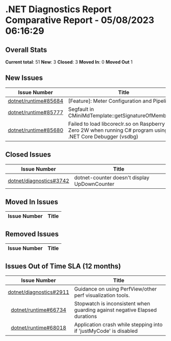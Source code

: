 # .NET Diagnostics Report Comparative Report - 05/08/2023 06:16:29

## Overall Stats

**Current total**: 51
**New**: 3
**Closed**: 3
**Moved In**: 0
**Moved Out** 1

## New Issues

| **Issue Number** | **Title** |
| :--------------: | --------- |
| [dotnet/runtime#85684](https://github.com/dotnet/runtime/issues/85684) | [Feature]: Meter Configuration and Pipeline |
| [dotnet/runtime#85777](https://github.com/dotnet/runtime/issues/85777) | Segfault in CMiniMdTemplate<CMiniMdRW>::getSignatureOfMemberRef |
| [dotnet/runtime#85680](https://github.com/dotnet/runtime/issues/85680) | Failed to load libcoreclr.so on Raspberry Pi Zero 2W when running C# program using .NET Core Debugger (vsdbg) |

## Closed Issues

| **Issue Number** | **Title** |
| :--------------: | --------- |
| [dotnet/diagnostics#3742](https://github.com/dotnet/diagnostics/issues/3742) | dotnet-counter doesn't display UpDownCounter |

## Moved In Issues

| **Issue Number** | **Title** |
| :--------------: | --------- |

## Removed Issues

| **Issue Number** | **Title** |
| :--------------: | --------- |

## Issues Out of Time SLA (12 months)

| **Issue Number** | **Title** |
| :--------------: | --------- |
| [dotnet/diagnostics#2911](https://github.com/dotnet/diagnostics/issues/2911) | Guidance on using PerfView/other perf visualization tools. |
| [dotnet/runtime#66734](https://github.com/dotnet/runtime/issues/66734) | Stopwatch is inconsistent when guarding against negative Elapsed durations |
| [dotnet/runtime#68018](https://github.com/dotnet/runtime/issues/68018) | Application crash while stepping into if 'justMyCode' is disabled |

